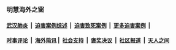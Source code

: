 
### 明慧海外之窗

####  [武汉肺炎](indexes/365.md?t=04050900) &nbsp;|&nbsp;  [迫害案例综述](indexes/328.md?t=04050900) &nbsp;|&nbsp; [迫害致死案例](indexes/277.md?t=04050900)  &nbsp;|&nbsp; [更多迫害案例](indexes/81.md?t=04050900)  &nbsp;|&nbsp; 
####  [时事评论](indexes/19.md?t=04050900) &nbsp;|&nbsp; [海外简讯](indexes/245.md?t=04050900)&nbsp;|&nbsp;  [社会支持](indexes/140.md?t=04050900) &nbsp;|&nbsp; [褒奖决议](indexes/282.md?t=04050900) &nbsp;|&nbsp; [社区报道](indexes/91.md?t=04050900)  &nbsp;|&nbsp; [天人之间](indexes/78.md?t=04050900) 


